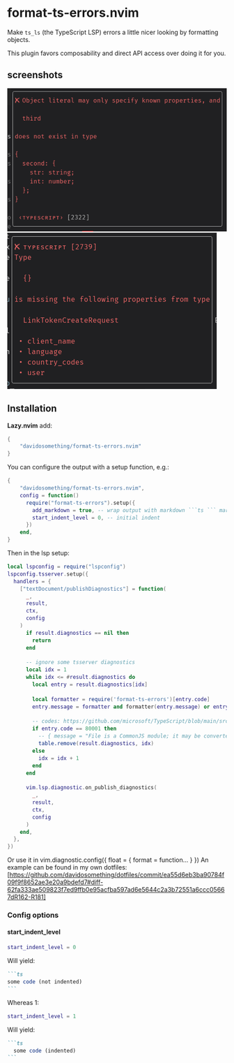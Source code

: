 # format-ts-errors.nvim

Make `ts_ls` (the TypeScript LSP) errors a little nicer looking by formatting
objects.

This plugin favors composability and direct API access over doing it for you.

## screenshots

![screenshot 1][screenshot]
![screenshot 2][screenshot2]

## Installation

**Lazy.nvim** add:

```lua
{
    "davidosomething/format-ts-errors.nvim"
}
```

You can configure the output with a setup function, e.g.:

````lua
{
    "davidosomething/format-ts-errors.nvim",
    config = function()
      require("format-ts-errors").setup({
        add_markdown = true, -- wrap output with markdown ```ts ``` markers
        start_indent_level = 0, -- initial indent
      })
    end,
}
````

Then in the lsp setup:

```lua
local lspconfig = require("lspconfig")
lspconfig.tsserver.setup({
  handlers = {
    ["textDocument/publishDiagnostics"] = function(
      _,
      result,
      ctx,
      config
    )
      if result.diagnostics == nil then
        return
      end

      -- ignore some tsserver diagnostics
      local idx = 1
      while idx <= #result.diagnostics do
        local entry = result.diagnostics[idx]

        local formatter = require('format-ts-errors')[entry.code]
        entry.message = formatter and formatter(entry.message) or entry.message

        -- codes: https://github.com/microsoft/TypeScript/blob/main/src/compiler/diagnosticMessages.json
        if entry.code == 80001 then
          -- { message = "File is a CommonJS module; it may be converted to an ES module.", }
          table.remove(result.diagnostics, idx)
        else
          idx = idx + 1
        end
      end

      vim.lsp.diagnostic.on_publish_diagnostics(
        _,
        result,
        ctx,
        config
      )
    end,
  },
})
```

Or use it in vim.diagnostic.config({ float = { format = function... } })
An example can be found in my own dotfiles:
[https://github.com/davidosomething/dotfiles/commit/ea55d6eb3ba90784f09f9f8652ae3e20a9bdefd7#diff-62fa333ae509823f7ed9ffb0e95acfba597ad6e5644c2a3b72551a6ccc05667dR162-R181]

### Config options

#### start_indent_level

```lua
start_indent_level = 0
```

Will yield:

````markdown
```ts
some code (not indented)
```
````

Whereas 1:

```lua
start_indent_level = 1
```

Will yield:

````markdown
```ts
  some code (indented)
```
````

[screenshot]: https://raw.githubusercontent.com/davidosomething/format-ts-errors.nvim/meta/screenshot.png
[screenshot2]: https://raw.githubusercontent.com/davidosomething/format-ts-errors.nvim/meta/screenshot-2.png
